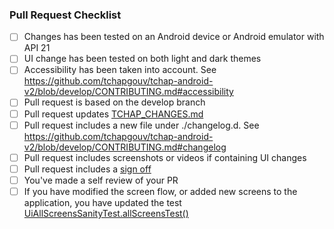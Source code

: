 ### Pull Request Checklist

<!--
 Please read [CONTRIBUTING.md](https://github.com/dinsic-pim/tchap-android-v2/blob/develop/CONTRIBUTING.md) before submitting your pull request
 Depending on the Pull Request content, it can be acceptable if some of the following checkboxes stay unchecked.
 -->

- [ ] Changes has been tested on an Android device or Android emulator with API 21
- [ ] UI change has been tested on both light and dark themes
- [ ] Accessibility has been taken into account. See https://github.com/tchapgouv/tchap-android-v2/blob/develop/CONTRIBUTING.md#accessibility
- [ ] Pull request is based on the develop branch
- [ ] Pull request updates [TCHAP_CHANGES.md](https://github.com/tchapgouv/tchap-android-v2/blob/develop/TCHAP_CHANGES.md)
- [ ] Pull request includes a new file under ./changelog.d. See https://github.com/tchapgouv/tchap-android-v2/blob/develop/CONTRIBUTING.md#changelog
- [ ] Pull request includes screenshots or videos if containing UI changes
- [ ] Pull request includes a [sign off](https://matrix-org.github.io/synapse/latest/development/contributing_guide.html#sign-off)
- [ ] You've made a self review of your PR
- [ ] If you have modified the screen flow, or added new screens to the application, you have updated the test [UiAllScreensSanityTest.allScreensTest()](https://github.com/tchapgouv/tchap-android-v2/blob/develop/vector/src/androidTest/java/im/vector/app/ui/UiAllScreensSanityTest.kt)
